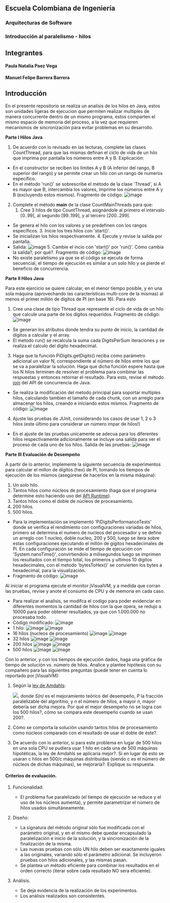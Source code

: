 ## Escuela Colombiana de Ingeniería
### Arquitecturas de Software
### Introducción al paralelismo - hilos
## Integrantes
#### Paula Natalia Paez Vega
#### Manuel Felipe Barrera Barrera

## Introducción
En el presente repositorio se realiza un analisis de los hilos en Java, estos son unidades ligeras de ejecucion que permiten realizar multiples de manera concurrente dentro de un mismo programa, estos comparten el mismo espacio de memoria del proceso, a la vez que requieren mecanismos de sincronización para evitar problemas en su desarrollo.

**Parte I Hilos Java**

1. De acuerdo con lo revisado en las lecturas, complete las clases CountThread, para que las mismas definan el ciclo de vida de un hilo que imprima por pantalla los números entre A y B.
Explicación:
- En el constructor se reciben los limites A y B (A inferior del rango, B superior del rango) y se permite crear un hilo con un rango de numeros específico.
- En el método 'run()' se sobrescribe el método de la clase 'Thread', si A es mayor que B, intercambia los valores, imprime los números entre A y B (excluyendo estos mismos).
Fragmento de código:
![image](https://github.com/user-attachments/assets/1827a4e6-d447-44c4-8075-98d18778c8b8)

2. Complete el método __main__ de la clase CountMainThreads para que:
	1. Cree 3 hilos de tipo CountThread, asignándole al primero el intervalo [0..99], al segundo [99..199], y al tercero [200..299].
- Se genera el hilo con los valores y se predefinen con los rangos específicos.
	3. Inicie los tres hilos con 'start()'.
- Se inicializan los hilos respectivamente.
	4. Ejecute y revise la salida por pantalla.
- Salida:
![image](https://github.com/user-attachments/assets/488d2f13-61aa-44d4-be4a-fa5da5a90481)
	5. Cambie el incio con 'start()' por 'run()'. Cómo cambia la salida?, por qué?.
Fragmento de código:
![image](https://github.com/user-attachments/assets/f0d5f0af-2642-47b5-b42a-92460d66dd89)
- No existe paralelismo ya que se el código se ejecuta de forma secuencial, el tiempo de ejecución es similar a un solo hilo y se pierde el beneficio de concurrencia.

**Parte II Hilos Java**

Para este ejercicio se quiere calcular, en el menor tiempo posible, y en una sola máquina (aprovechando las características multi-core de la mismas) al menos el primer millón de dígitos de PI (en base 16). Para esto

1. Cree una clase de tipo Thread que represente el ciclo de vida de un hilo que calcule una parte de los dígitos requeridos.
Fragmento de código:
![image](https://github.com/user-attachments/assets/ce056140-3534-4511-8c83-6a2f9e886814)
- Se generan los atributos donde tendra su punto de inicio, la cantidad de dígitos a calcular y el array.
- El metodo run() se recalcula la suma cada DigitsPerSum iteraciones y se realiza el calculo del dígito hexadecimal.
3. Haga que la función PiDigits.getDigits() reciba como parámetro adicional un valor N, correspondiente al número de hilos entre los que se va a paralelizar la solución. Haga que dicha función espere hasta que los N hilos terminen de resolver el problema para combinar las respuestas y entonces retornar el resultado. Para esto, revise el método [join](https://docs.oracle.com/javase/tutorial/essential/concurrency/join.html) del API de concurrencia de Java.
- Se realiza la modificación del metodo principal para soportar multiples hilos, calculando tambien el tamaño de cada chunk, con un arreglo para almacenar los hilos, creando e iniciando estos mismos.
Fragmento de código:
![image](https://github.com/user-attachments/assets/85ef3466-7ba6-4e64-9568-2b7ab7647742)
4. Ajuste las pruebas de JUnit, considerando los casos de usar 1, 2 o 3 hilos (este último para considerar un número impar de hilos!)
- En el ajuste de las pruebas unicamente se adecua para los diferentes hilos respectivamente adicionalmente se incluye una salida para ver el proceso de cada uno de los hilos.
Salida de las pruebas:
![image](https://github.com/user-attachments/assets/0a535c56-a71b-4df6-86d8-2dc718008798)

**Parte III Evaluación de Desempeño**

A partir de lo anterior, implemente la siguiente secuencia de experimentos para calcular el millon de dígitos (hex) de PI, tomando los tiempos de ejecución de los mismos (asegúrese de hacerlos en la misma máquina):

1. Un solo hilo.
2. Tantos hilos como núcleos de procesamiento (haga que el programa determine esto haciendo uso del [API Runtime](https://docs.oracle.com/javase/7/docs/api/java/lang/Runtime.html)).
3. Tantos hilos como el doble de núcleos de procesamiento.
4. 200 hilos.
5. 500 hilos.
- Para la implementación se implementó 'PiDigitsPerformanceTests' donde se verifica el rendimiento con configuraciones variadas de hilos, primero se determina el numero de nucleos del procesador y se define un arreglo con 1 nucleo, doble nucleo, 200 y 500, luego se itera sobre estas configuraciones ejecutando el millón de gígitos hexadecimales de Pi. En cada configuración se mide el tiempo de ejecución con 'System.nanoTime()', convirtiendolo a milisegundos luego se imprimen los resultados con el tiempo total, los primeros y ultimos 10 dígitos hexadecimales, con el metodo 'bytesToHex()' se convierten los bytes a hexadecimal, para la visualización.
- Fragmento de código:
![image](https://github.com/user-attachments/assets/1d24380a-6424-48d5-a49f-e634ff976839)

Al iniciar el programa ejecute el monitor jVisualVM, y a medida que corran las pruebas, revise y anote el consumo de CPU y de memoria en cada caso.
- Para realizar el analisis, se modifca el codigo para poder evidenciar en diferentes momentos la cantidad de hilos con la que opera, se redujo a 10000 para poder obtener resultados, ya que con 1.000.000 no procesaba todo.
- Código modificado:
![image](https://github.com/user-attachments/assets/41cb2356-d615-409f-b278-714ad58af3bb)
- 1 hilo:
![image](https://github.com/user-attachments/assets/9149aa90-f116-4df1-a7bf-916fde6049d0)
![image](https://github.com/user-attachments/assets/20b1ccc7-f800-4470-a1a4-ebd388e83b93)
- 16 hilos (nucleos de procesamiento)
![image](https://github.com/user-attachments/assets/22aa7692-6a23-4eab-8ea7-644e05cb1ae9)
![image](https://github.com/user-attachments/assets/6181d088-7d24-4577-a80c-41297431abe4)
- 32 hilos
![image](https://github.com/user-attachments/assets/3e67cdc6-1b09-49ff-ab32-ce035bde70fd)
![image](https://github.com/user-attachments/assets/780a5ee7-86d9-4202-aab4-973162fa9ce8)
- 200 hilos
![image](https://github.com/user-attachments/assets/6cafd32a-0668-44c3-afb5-75138f353923)
![image](https://github.com/user-attachments/assets/92934f92-0068-42d0-826b-f80e206f0a5a)
- 500 hilos
![image](https://github.com/user-attachments/assets/f442dc8e-1aa5-49ae-8f32-30927ca968cf)
![image](https://github.com/user-attachments/assets/dce91da6-31b2-48c8-9901-7299ecd14c4d)

Con lo anterior, y con los tiempos de ejecución dados, haga una gráfica de tiempo de solución vs. número de hilos. Analice y plantee hipótesis con su compañero para las siguientes preguntas (puede tener en cuenta lo reportado por jVisualVM):



1. Según la [ley de Amdahls](https://www.pugetsystems.com/labs/articles/Estimating-CPU-Performance-using-Amdahls-Law-619/#WhatisAmdahlsLaw?):

	![](img/ahmdahls.png), donde _S(n)_ es el mejoramiento teórico del desempeño, _P_ la fracción paralelizable del algoritmo, y _n_ el número de hilos, a mayor _n_, mayor debería ser dicha mejora. Por qué el mejor desempeño no se logra con los 500 hilos?, cómo se compara este desempeño cuando se usan 200?. 

2. Cómo se comporta la solución usando tantos hilos de procesamiento como núcleos comparado con el resultado de usar el doble de éste?.

3. De acuerdo con lo anterior, si para este problema en lugar de 500 hilos en una sola CPU se pudiera usar 1 hilo en cada una de 500 máquinas hipotéticas, la ley de Amdahls se aplicaría mejor?. Si en lugar de esto se usaran c hilos en 500/c máquinas distribuidas (siendo c es el número de núcleos de dichas máquinas), se mejoraría?. Explique su respuesta.



#### Criterios de evaluación.

1. Funcionalidad:
	- El problema fue paralelizado (el tiempo de ejecución se reduce y el uso de los núcleos aumenta), y permite parametrizar el número de hilos usados simultáneamente.

2. Diseño:
	- La signatura del método original sólo fue modificada con el parámetro original, y en el mismo debe quedar encapsulado la paralelización e inicio de la solución, y la sincronización de la finalización de la misma.
	- Las nuevas pruebas con sólo UN hilo deben ser exactamente iguales a las originales, variando sólo el parámetro adicional. Se incluyeron pruebas con hilos adicionales, y las mismas pasan.
	- Se plantea un método eficiente para combinar los resultados en el orden correcto (iterar sobre cada resultado NO sera eficiente).

3. Análisis.
	- Se deja evidencia de la realización de los experimentos.
	- Los análisis realizados son consistentes.
